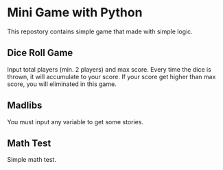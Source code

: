 # Mini Game with Python
This repostory contains simple game that made with simple logic.

<h2>Dice Roll Game</h2>
Input total players (min. 2 players) and max score. Every time the dice is thrown, it will accumulate to your score. If your score get higher than max score, you will eliminated in this game.

<h2>Madlibs</h2>
You must input any variable to get some stories.

<h2>Math Test</h2>
Simple math test.